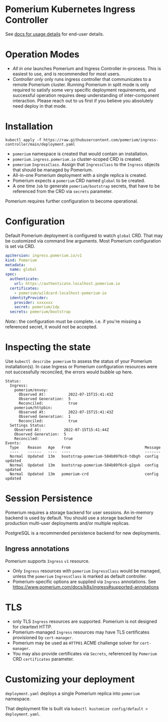 # Pomerium Kubernetes Ingress Controller

See [docs for usage details](https://www.pomerium.com/docs/k8s/ingress) for end-user details.

# Operation Modes

- _All in one_ launches Pomerium and Ingress Controller in-process. This is easiest to use, and is recommended for most users.
- _Controller only_ only runs ingress controller that communicates to a remote Pomerium cluster. Running Pomerium in split mode is only required to satisfy some very specific deployment requirements, and successful operation requires deep understanding of inter-component interaction. Please reach out to us first if you believe you absolutely need deploy in that mode.

# Installation

```
kubectl apply -f https://raw.githubusercontent.com/pomerium/ingress-controller/main/deployment.yaml
```

- `pomerium` namespace is created that would contain an installation.
- `pomerium.ingress.pomerium.io` cluster-scoped CRD is created.
- `pomerium` `IngressClass`. Assign that `IngressClass` to the `Ingress` objects that should be managed by Pomerium.
- All-in-one Pomerium deployment with a single replica is created.
- Pomerium expects a `pomerium` CRD named `global` to be created.
- A one time `Job` to generate `pomerium/bootstrap` secrets, that have to be referenced from the CRD via `secrets` parameter.

Pomerium requires further configuration to become operational.

# Configuration

Default Pomerium deployment is configured to watch `global` CRD.
That may be customized via command line arguments.
Most Pomerium configuration is set via CRD.

```yaml
apiVersion: ingress.pomerium.io/v1
kind: Pomerium
metadata:
  name: global
spec:
  authenticate:
    url: https://authenticate.localhost.pomerium.io
  certificates:
    - pomerium/wildcard-localhost-pomerium-io
  identityProvider:
    provider: xxxxxxx
    secret: pomerium/idp
  secrets: pomerium/bootstrap
```

_Note:_: the configuration must be complete. i.e. if you're missing a referenced secret, it would not be accepted.

# Inspecting the state

Use `kubectl describe pomerium` to assess the status of your Pomerium installation(s).
In case Ingress or Pomerium configuration resources were not successfully reconciled, the errors would bubble up here.

```
Status:
  Ingress:
    pomerium/envoy:
      Observed At:          2022-07-15T15:41:43Z
      Observed Generation:  5
      Reconciled:           true
    pomerium/httpbin:
      Observed At:          2022-07-15T15:41:43Z
      Observed Generation:  1
      Reconciled:           true
  Settings Status:
    Observed At:          2022-07-15T15:41:44Z
    Observed Generation:  5
    Reconciled:           true
Events:
  Type    Reason   Age   From                                 Message
  ----    ------   ----  ----                                 -------
  Normal  Updated  13m   bootstrap-pomerium-584b89f6c8-tdbgh  config updated
  Normal  Updated  13m   bootstrap-pomerium-584b89f6c8-g2gxk  config updated
  Normal  Updated  13m   pomerium-crd                         config updated
```

# Session Persistence

Pomerium requires a storage backend for user sessions. An in-memory backend is used by default.
You should use a storage backend for production multi-user deployments and/or multiple replicas.

PostgreSQL is a recommended persistence backend for new deployments.

## Ingress annotations

Pomerium supports `Ingress` `v1` resource.

- Only `Ingress` resources with `pomerium` `IngressClass` would be managed, unless the `pomerium` `IngressClass` is marked as default controller.
- Pomerium-specific options are supplied via `Ingress` annotations. See https://www.pomerium.com/docs/k8s/ingress#supported-annotations

# TLS

- only TLS `Ingress` resources are supported. Pomerium is not designed for cleartext HTTP.
- Pomerium-managed `Ingress` resources may have TLS certificates provisioned by `cert-manager`.
- Pomerium may be used as `HTTP01` ACME challenge solver for `cert-manager`.
- You may also provide certificates via `Secrets`, referenced by `Pomerium` CRD `certificates` parameter.

# Customizing your deployment

`deployment.yaml` deploys a single Pomerium replica into `pomerium` namespace.

That deployment file is built via `kubectl kustomize config/default > deployment.yaml`.
